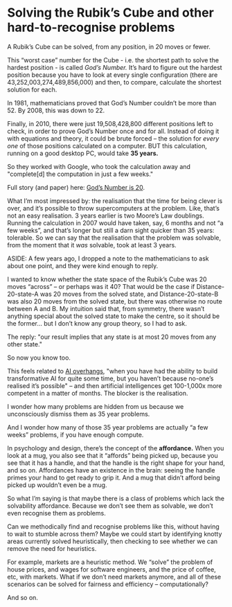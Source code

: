 # Solving the Rubik’s Cube and other hard-to-recognise problems

A Rubik’s Cube can be solved, from any position, in 20 moves or fewer.

This “worst case” number for the Cube - i.e. the shortest path to solve the
hardest position - is called _God’s Number._ It’s hard to figure out the
hardest position because you have to look at every single configuration (there
are 43,252,003,274,489,856,000) and then, to compare, calculate the shortest
solution for each.

In 1981, mathematicians proved that God’s Number couldn’t be more than 52. By
2008, this was down to 22.

Finally, in 2010, there were just 19,508,428,800 different positions left to
check, in order to prove God’s Number once and for all. Instead of doing it
with equations and theory, it could be brute forced – the solution for _every
one_ of those positions calculated on a computer. BUT this calculation,
running on a good desktop PC, would take **35 years.**

So they worked with Google, who took the calculation away and "complete[d] the
computation in just a few weeks."

Full story (and paper) here: [God’s Number is 20](https://www.cube20.org).

What I’m most impressed by: the realisation that the time for being clever is
over, and it’s possible to throw supercomputers at the problem. Like, that’s
not an easy realisation. 3 years earlier is two Moore’s Law doublings. Running
the calculation in 2007 would have taken, say, 6 months and not “a few weeks”,
and that’s longer but still a darn sight quicker than 35 years: tolerable. So
we can say that the realisation that the problem was solvable, from the moment
that it _was_ solvable, took at least 3 years.

ASIDE: A few years ago, I dropped a note to the mathematicians to ask about
one point, and they were kind enough to reply.

I wanted to know whether the state space of the Rubik’s Cube was 20 moves
“across” – or perhaps was it 40? That would be the case if Distance-20-state-A
was 20 moves from the solved state, and Distance-20-state-B was also 20 moves
from the solved state, but there was otherwise no route between A and B. My
intuition said that, from symmetry, there wasn’t anything special about the
solved state to make the centre, so it should be the former… but I don’t know
any group theory, so I had to ask.

The reply: "our result implies that any state is at most 20 moves from any
other state."

So now you know too.

This feels related to [AI overhangs](/home/2020/08/24/ai_overhang), "when you
have had the ability to build transformative AI for quite some time, but you
haven’t because no-one’s realised it’s possible" – and then artificial
intelligences get 100-1,000x more competent in a matter of months. The blocker
is the realisation.

I wonder how many problems are hidden from us because we unconsciously dismiss
them as 35 year problems.

And I wonder how many of those 35 year problems are actually “a few weeks”
problems, if you have enough compute.

In psychology and design, there’s the concept of the **affordance.** When you
look at a mug, you also see that it “affords” being picked up, because you see
that it has a handle, and that the handle is the right shape for your hand,
and so on. Affordances have an existence in the brain: seeing the handle
primes your hand to get ready to grip it. And a mug that didn’t afford being
picked up wouldn’t even be a mug.

So what I’m saying is that maybe there is a class of problems which lack the
solvability affordance. Because we don’t see them as solvable, we don’t even
recognise them as problems.

Can we methodically find and recognise problems like this, without having to
wait to stumble across them? Maybe we could start by identifying knotty areas
currently solved heuristically, then checking to see whether we can remove the
need for heuristics.

For example, markets are a heuristic method. We “solve” the problem of house
prices, and wages for software engineers, and the price of coffee, etc, with
markets. What if we don’t need markets anymore, and all of these scenarios can
be solved for fairness and efficiency – computationally?

And so on.
